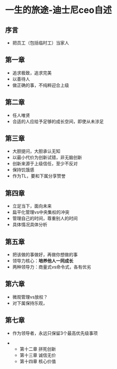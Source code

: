 # 一生的旅途-迪士尼ceo自述

## 序言

- 把员工（包括临时工）当家人

## 第一章

- 追求极致，追求完美
- 以善待人
- 做正确的事，不纯粹迎合上级

## 第二章

- 任人唯贤
- 合适的人应给予足够的成长空间，即使从未涉足

## 第三章

- 大胆提问，大胆承认无知
- 以最小代价为创新试错，非无脑创新
- 创新来源于上级信任，至少不反对
- 保持饥饿感
- 作为TL，要和下属分享赞誉

## 第四章

- 立足当下，面向未来
- 扁平化管理vs中央集权的冲突
- 管理自己的时间，尊重别人的时间
- 具体情况具体分析

## 第五章

- 把该做的事做好，再做你想做的事
- 领导力核心：**培养他人一同成长**
- 两种领导力：商量式vs命令式，各有优劣

## 第六章

- 微观管理vs放权？
- 对下属保持乐观，

## 第七章

- 作为领导者，永远只保留3个最高优先级事项



- - 第十二章 拼死创新
  - 第十三章 诚信无价
  - 第十四章 核心价值